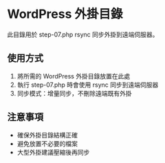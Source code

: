 # WordPress 外掛目錄

此目錄用於 step-07.php rsync 同步外掛到遠端伺服器。

## 使用方式

1. 將所需的 WordPress 外掛目錄放置在此處
2. 執行 step-07.php 時會使用 rsync 同步到遠端伺服器
3. 同步模式：增量同步，不刪除遠端既有外掛

## 注意事項

- 確保外掛目錄結構正確
- 避免放置不必要的檔案
- 大型外掛建議壓縮後再同步